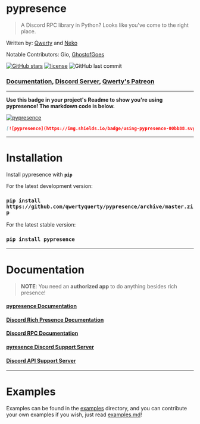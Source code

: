 # pypresence

> A Discord RPC library in Python? Looks like you've come to the right place.

Written by: [Qwerty](https://github.com/qwertyquerty) and [Neko](https://github.com/lewdneko)

Notable Contributors: Gio, [GhostofGoes](https://github.com/GhostofGoes)

[![GitHub stars](https://img.shields.io/github/stars/qwertyquerty/pypresence.svg?style=for-the-badge&label=Stars)](https://github.com/qwertyquerty/pypresence) [![license](https://img.shields.io/github/license/qwertyquerty/pypresence.svg?style=for-the-badge)](https://github.com/qwertyquerty/pypresence/blob/master/LICENSE) ![GitHub last commit](https://img.shields.io/github/last-commit/qwertyquerty/pypresence.svg?style=for-the-badge)



### [Documentation](https://qwertyquerty.github.io/pypresence/html/index.html), [Discord Server](https://discord.gg/JF3kg77), [Qwerty's Patreon](https://www.patreon.com/qwertyquerty)

----------

**Use this badge in your project's Readme to show you're using pypresence! The markdown code is below.**

[![pypresence](https://img.shields.io/badge/using-pypresence-00bb88.svg?style=for-the-badge&logo=discord&logoWidth=20)](https://github.com/qwertyquerty/pypresence)

```markdown
[![pypresence](https://img.shields.io/badge/using-pypresence-00bb88.svg?style=for-the-badge&logo=discord&logoWidth=20)](https://github.com/qwertyquerty/pypresence)
```


----------

# Installation

Install pypresence with **`pip`**

For the latest development version:

### `pip install https://github.com/qwertyquerty/pypresence/archive/master.zip`

For the latest stable version:

### `pip install pypresence`

----------


# Documentation

> **NOTE**: You need an **authorized app** to do anything besides rich presence!

####  [pypresence Documentation](https://qwertyquerty.github.io/pypresence/html/index.html)
####  [Discord Rich Presence Documentation](https://discordapp.com/developers/docs/rich-presence/how-to)
####  [Discord RPC Documentation](https://discordapp.com/developers/docs/topics/rpc)
####  [pyresence Discord Support Server](https://discord.gg/JF3kg77)
####  [Discord API Support Server](https://discord.gg/discord-api)

----------

# Examples

Examples can be found in the [examples](https://github.com/qwertyquerty/pypresence/tree/master/examples) directory, and you can contribute your own examples if you wish, just read [examples.md](https://github.com/qwertyquerty/pypresence/blob/master/examples/examples.md)!

